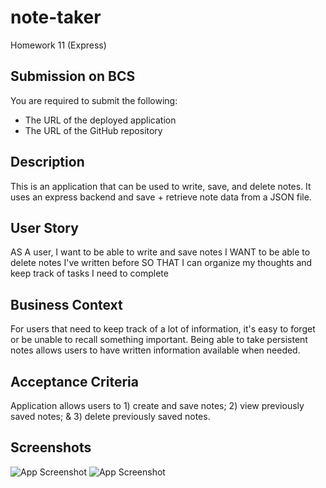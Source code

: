 # note-taker
Homework 11 (Express)

## Submission on BCS
You are required to submit the following:
* The URL of the deployed application
* The URL of the GitHub repository

## Description

This is an application that can be used to write, save, and delete notes. It uses an express backend and save + retrieve note data from a JSON file.

## User Story

AS A user, I want to be able to write and save notes
I WANT to be able to delete notes I've written before
SO THAT I can organize my thoughts and keep track of tasks I need to complete

## Business Context

For users that need to keep track of a lot of information, it's easy to forget or be unable to recall something important. Being able to take persistent notes allows users to have written information available when needed.

## Acceptance Criteria
Application allows users to 1) create and save notes; 2) view previously saved notes; & 3) delete previously saved notes.

## Screenshots
![App Screenshot](public/images/1)
![App Screenshot](public/images/2)